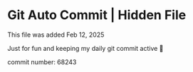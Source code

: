 # Git Auto Commit | Hidden File

This file was added Feb 12, 2025

Just for fun and keeping my daily git commit active 🤪

commit number: 68243

